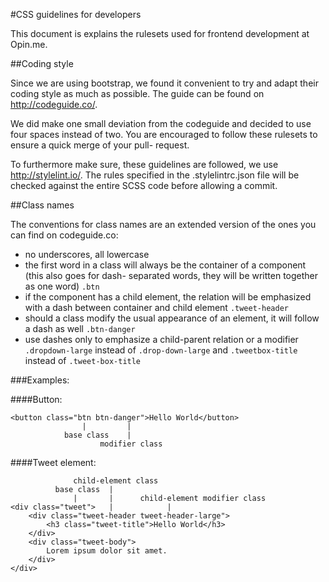 #CSS guidelines for developers

This document is explains the rulesets used for frontend development at Opin.me. 

##Coding style

Since we are using bootstrap, we found it convenient to try and adapt their coding style
as much as possible. The guide can be found on http://codeguide.co/.

We did make one small deviation from the codeguide and decided to use four spaces instead
of two. 
You are encouraged to follow these rulesets to ensure a quick merge of your pull-
request.

To furthermore make sure, these guidelines are followed, we use http://stylelint.io/. The rules specified
in the .stylelintrc.json file will be checked against the entire SCSS code before allowing a commit.

##Class names

The conventions for class names are an extended version of the ones you can find on codeguide.co:

* no underscores, all lowercase
* the first word in a class will always be the container of a component (this also goes for dash-
  separated words, they will be written together as one word) 
  `.btn`
* if the component has a child element, the relation will be emphasized with a dash between container
  and child element 
  `.tweet-header`
* should a class modify the usual appearance of an element, it will follow a dash as well
  `.btn-danger`
* use dashes only to emphasize a child-parent relation or a modifier 
  `.dropdown-large` instead of `.drop-down-large` 
  and `.tweetbox-title` instead of `.tweet-box-title` 
  
###Examples:

####Button:
  ```
  <button class="btn btn-danger">Hello World</button>
                  |         |
              base class    |
                      modifier class
  ```
  
  
####Tweet element:
  ```
                child-element class
            base class  |
                |       |      child-element modifier class
  <div class="tweet">   |            |
      <div class="tweet-header tweet-header-large">
          <h3 class="tweet-title">Hello World</h3>
      </div>
      <div class="tweet-body">
          Lorem ipsum dolor sit amet.
      </div>
  </div>
  ```
